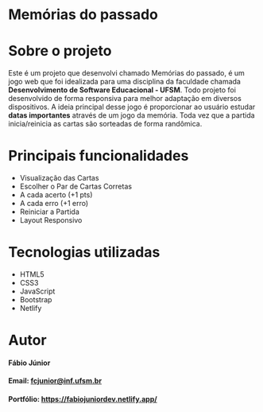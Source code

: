 # Memórias do passado 
# Sobre o projeto
Este é um projeto que desenvolvi chamado Memórias do passado, é um jogo web que foi idealizada para uma disciplina da faculdade chamada **Desenvolvimento de Software Educacional - UFSM**. Todo projeto foi desenvolvido de forma responsiva para melhor adaptação em diversos dispositivos. A ideia principal desse jogo é proporcionar ao usuário estudar **datas importantes** através de um jogo da memória. Toda vez que a partida inicia/reinicia as cartas são sorteadas de forma randômica.

# Principais funcionalidades 
* Visualização das Cartas
* Escolher o Par de Cartas Corretas
* A cada acerto (+1 pts)
* A cada erro (+1 erro)
* Reiniciar a Partida
* Layout Responsivo

# Tecnologias utilizadas
* HTML5
* CSS3
* JavaScript
* Bootstrap
* Netlify
  
# Autor
#### Fábio Júnior
#### Email: fcjunior@inf.ufsm.br
#### Portfólio: https://fabiojuniordev.netlify.app/
